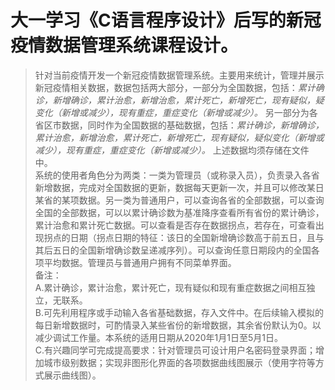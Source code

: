 # 大一学习《C语言程序设计》后写的新冠疫情数据管理系统课程设计。

> 针对当前疫情开发一个新冠疫情数据管理系统。主要用来统计，管理并展示新冠疫情相关数据，数据包括两大部分，一部分为全国数据，包括：*累计确诊，新增确诊，累计治愈，新增治愈，累计死亡，新增死亡，现有疑似，疑变化（新增或减少），现有重症，重症变化（新增或减少）。* 另一部分为各省区市数据，同时作为全国数据的基础数据，包括：*累计确诊，新增确诊，累计治愈，新增治愈，累计死亡，新增死亡，现有疑似，疑似变化（新增或减少），现有重症，重症变化（新增或减少）。* 上述数据均须存储在文件中。  
> 系统的使用者角色分为两类：一类为管理员（或称录入员），负责录入各省新增数据，完成对全国数据的更新，数据每天更新一次，并且可以修改某日某省的某项数据。另一类为普通用户，可以查询各省的全部数据，可以查询全国的全部数据，可以以累计确诊数为基准降序查看所有省份的累计确诊，累计治愈和累计死亡数据。可以查看是否存在数据拐点，若存在，可查看出现拐点的日期（拐点日期的特征：该日的全国新增确诊数高于前五日，且与其后五日的全国新增确诊数呈递减序列）。可以查询任意日期段内的全国各项平均数据。管理员与普通用户拥有不同菜单界面。  
> 备注：  
> A.累计确诊，累计治愈，累计死亡，现有疑似和现有重症数据之间相互独立，无联系。  
> B.可先利用程序或手动输入各省基础数据，存入文件中。在后续输入模拟的每日新增数据时，可酌情录入某些省份的新增数据，其余省份默认为0。以减少调试工作量。本系统的适用日期从2020年1月1日至5月1日。  
> C.有兴趣同学可完成提高要求：针对管理员可设计用户名密码登录界面；增加城市级别数据；实现非图形化界面的各项数据曲线图展示（使用字符等方式展示曲线图）。  
